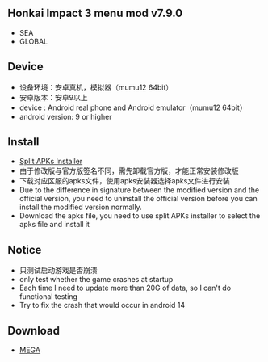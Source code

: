 
## Honkai Impact 3 menu mod v7.9.0
* SEA
* GLOBAL

## Device
* 设备环境：安卓真机，模拟器（mumu12 64bit）
* 安卓版本：安卓9以上
* device : Android real phone and Android emulator（mumu12 64bit）
* android version: 9 or higher
## Install
* [Split APKs Installer](https://github.com/Aefyr/SAI/releases)
* 由于修改版与官方版签名不同，需先卸载官方版，才能正常安装修改版
* 下载对应区服的apks文件，使用apks安装器选择apks文件进行安装
* Due to the difference in signature between the modified version and the official version, you need to uninstall the official version before you can install the modified version normally.
* Download the apks file, you need to use split APKs installer to select the apks file and install it
## Notice
* 只测试启动游戏是否崩溃
* only test whether the game crashes at startup
* Each time I need to update more than 20G of data, so I can't do functional testing
* Try to fix the crash that would occur in android 14

## Download
* [MEGA](https://mega.nz/folder/050zETLK#UgzRVAI00XcVUFAAaT0ppA)
